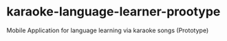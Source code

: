 # karaoke-language-learner-prootype
Mobile Application for language learning via karaoke songs (Prototype)
